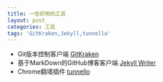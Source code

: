 ```yaml
---
title: 一些好用的工具
layout: post
categories: 工具
tags: 'GitKraken,Jekyll,tunnello'
---
```

* Git版本控制客户端 [GitKraken](https://www.gitkraken.com/download)
* 基于MarkDown的GitHub博客客户端 [Jekyll Writer](http://jekyllwriter.com/)
* Chrome翻墙插件 [tunnello](https://tunnello.com/)